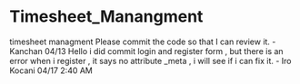 # Timesheet_Manangment
timesheet managment
Please commit the code so that I can review it. - Kanchan 04/13
Hello i did commit login and register form , but there is an error when i register , it says no attribute _meta , i will see if i can fix it. - Iro Kocani 04/17 2:40 AM
